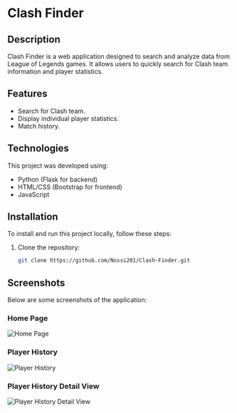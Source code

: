 # Clash Finder

## Description
Clash Finder is a web application designed to search and analyze data from League of Legends games. It allows users to quickly search for Clash team information and player statistics.

## Features
- Search for Clash team.
- Display individual player statistics.
- Match history.

## Technologies
This project was developed using:
- Python (Flask for backend)
- HTML/CSS (Bootstrap for frontend)
- JavaScript

## Installation
To install and run this project locally, follow these steps:

1. Clone the repository:
   ```bash
   git clone https://github.com/Nossi201/Clash-Finder.git
## Screenshots

Below are some screenshots of the application:

### Home Page
![Home Page](static/img/screenshoot/index.png)

### Player History
![Player History](static/img/screenshoot/Player%20History%201.png)

### Player History Detail View
![Player History Detail View](static/img/screenshoot/Player%20History%202.png)
